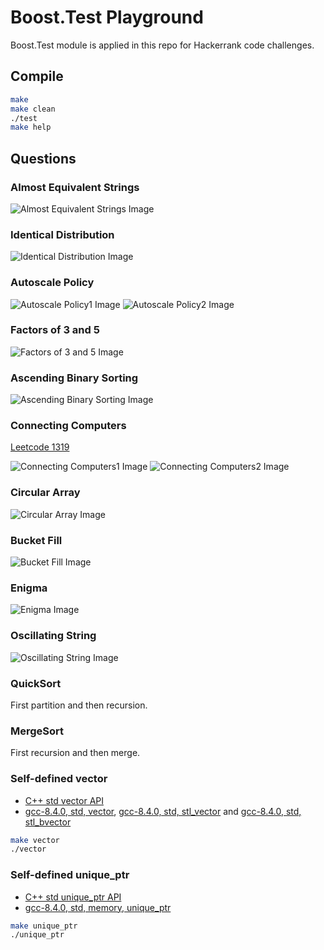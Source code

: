 # Boost.Test Playground

Boost.Test module is applied in this repo for Hackerrank code challenges.

## Compile

```bash
make
make clean
./test
make help
```

## Questions

### Almost Equivalent Strings

![Almost Equivalent Strings Image](images/Almost_Equivalent_Strings.png?raw=true "Almost Equivalent Strings")

### Identical Distribution

![Identical Distribution Image](images/Identical_Distribution.png?raw=true "Identical Distribution")

### Autoscale Policy

![Autoscale Policy1 Image](images/Autoscale_Policy1.jpeg?raw=true "Autoscale Policy1")
![Autoscale Policy2 Image](images/Autoscale_Policy2.png?raw=true "Autoscale Policy2")

### Factors of 3 and 5

![Factors of 3 and 5 Image](images/Factors_of_3and5.png?raw=true "Factors of 3 and 5")

### Ascending Binary Sorting

![Ascending Binary Sorting Image](images/Ascending_Binary_Sorting.png?raw=true "Ascending Binary Sorting")

### Connecting Computers

[Leetcode 1319](https://leetcode.com/problems/number-of-operations-to-make-network-connected/)

![Connecting Computers1 Image](images/Connecting_Computers1.jpeg?raw=true "Connecting Computers1")
![Connecting Computers2 Image](images/Connecting_Computers2.png?raw=true "Connecting Computers2")

### Circular Array

![Circular Array Image](images/Circular_Array.png?raw=true "Circular Array")

### Bucket Fill

![Bucket Fill Image](images/Bucket_Fill.png?raw=true "Bucket Fill")

### Enigma

![Enigma Image](images/Enigma.png?raw=true "Enigma")

### Oscillating String

![Oscillating String Image](images/Oscillating_String.jpg?raw=true "Oscillating String")

### QuickSort

First partition and then recursion.

### MergeSort

First recursion and then merge.

### Self-defined vector

- [C++ std vector API](http://www.cplusplus.com/reference/vector/vector/)
- [gcc-8.4.0, std, vector](https://github.com/gcc-mirror/gcc/blob/releases/gcc-8.4.0/libstdc%2B%2B-v3/include/std/vector), [gcc-8.4.0, std, stl_vector](https://github.com/gcc-mirror/gcc/blob/releases/gcc-8.4.0/libstdc%2B%2B-v3/include/bits/stl_vector.h) and [gcc-8.4.0, std, stl_bvector](https://github.com/gcc-mirror/gcc/blob/releases/gcc-8.4.0/libstdc%2B%2B-v3/include/bits/stl_bvector.h)

```bash
make vector
./vector
```

### Self-defined unique_ptr

- [C++ std unique_ptr API](http://www.cplusplus.com/reference/memory/unique_ptr/)
- [gcc-8.4.0, std, memory, unique_ptr](https://github.com/gcc-mirror/gcc/blob/releases/gcc-8.4.0/libstdc%2B%2B-v3/include/bits/unique_ptr.h)

```bash
make unique_ptr
./unique_ptr
```
